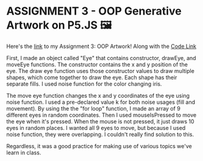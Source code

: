 # **ASSIGNMENT 3 - OOP Generative Artwork on P5.JS** 🖼️ #
Here's the [link](https://editor.p5js.org/batoxpr/full/DvB2S-6Gv) to my Assignment 3: OOP Artwork! 
Along with the [Code Link](https://editor.p5js.org/batoxpr/sketches/DvB2S-6Gv)

First, I made an object called "Eye" that contains constructor, drawEye, and moveEye functions. The constructor contains the x and y position of the eye. 
The draw eye function uses those constructor values to draw multiple shapes, which come together to draw the eye. 
Each shape has their separate fills. I used noise function for the color changing iris.

The move eye function changes the x and y coordinates of the eye using noise function. I used a pre-declared value k for both noise usages (fill and movement).
By using the the "for loop" function, I made an array of 9 different eyes in random coordinates. Then I used mouseIsPressed to move the eye when it's pressed. When the mouse is not pressed, it just draws 10 eyes in random places. I wanted all 9 eyes to move, but because I used noise function, they were overlapping. I couldn't really find solution to this. 

Regardless, it was a good practice for making use of various topics we've learn in class.
